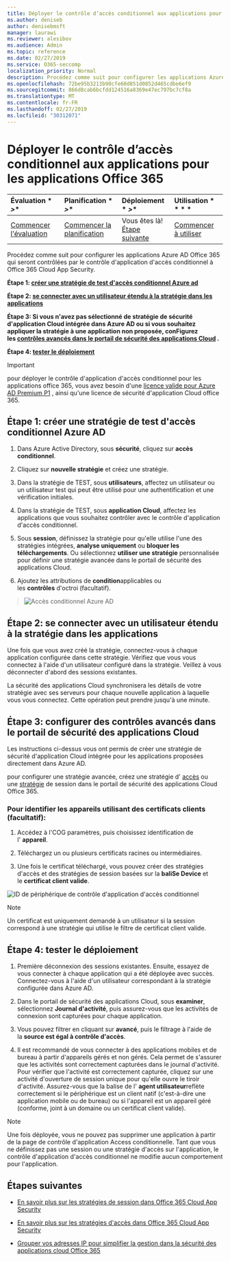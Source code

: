 ```yaml
---
title: Déployer le contrôle d’accès conditionnel aux applications pour les applications Office 365
ms.author: deniseb
author: denisebmsft
manager: laurawi
ms.reviewer: alesibov
ms.audience: Admin
ms.topic: reference
ms.date: 02/27/2019
ms.service: O365-seccomp
localization_priority: Normal
description: Procédez comme suit pour configurer les applications Azure AD Office 365 qui seront contrôlées par le contrôle d'application d'accès conditionnel à Office 365 Cloud App Security.
ms.openlocfilehash: 72be95b3213b90cfe60d851d0852d465cdbe6ef9
ms.sourcegitcommit: 866d8cab6bcfdd124516a8369e47ec797bc7cf8a
ms.translationtype: MT
ms.contentlocale: fr-FR
ms.lasthandoff: 02/27/2019
ms.locfileid: "30312071"
---
```

# <a name="deploy-conditional-access-app-control-for-office-365-apps"></a>Déployer le contrôle d’accès conditionnel aux applications pour les applications Office 365

|Évaluation * *\>**|Planification * *\>**|Déploiement * *\>**|Utilisation * * * *|
|:-----|:-----|:-----|:-----|
|[Commencer l'évaluation](office-365-cas-overview.md) <br/> |[Commencer la planification](get-ready-for-office-365-cas.md) <br/> |Vous êtes là!  <br/> [Étape suivante](ocas-session-policies.md) <br/> |[Commencer à utiliser](utilization-activities-for-ocas.md) <br/> |

Procédez comme suit pour configurer les applications Azure AD Office 365 qui seront contrôlées par le contrôle d'application d'accès conditionnel à Office 365 Cloud App Security.

**Étape 1: [créer une stratégie de test d'accès conditionnel Azure ad](#step-1-create-an-azure-ad-conditional-access-test-policy)**

**Étape 2: [se connecter avec un utilisateur étendu à la stratégie dans les applications](#step-2-sign-in-with-a-user-scoped-to-the-policy-in-the-apps)**

**Étape 3: Si vous n'avez pas sélectionné de stratégie de sécurité d'application Cloud intégrée dans Azure AD ou si vous souhaitez appliquer la stratégie à une application non proposée, conFigurez les [contrôles avancés dans le portail de sécurité des applications Cloud](#step-3-configure-advanced-controls-in-the-cloud-app-security-portal) .**

**Étape 4: [tester le déploiement](#step-4-test-the-deployment)**

> [!IMPORTANT]
> pour déployer le contrôle d'application d'accès conditionnel pour les applications office 365, vous avez besoin d'une [licence valide pour Azure AD Premium P1](https://docs.microsoft.com/azure/active-directory/license-users-groups) , ainsi qu'une licence de sécurité d'application Cloud office 365.

## <a name="step-1-create-an-azure-ad-conditional-access-test-policy"></a>Étape 1: créer une stratégie de test d'accès conditionnel Azure AD 

1. Dans Azure Active Directory, sous **sécurité**, cliquez sur **accès conditionnel**.

2. Cliquez sur **nouvelle stratégie** et créez une stratégie.

3. Dans la stratégie de TEST, sous **utilisateurs**, affectez un utilisateur ou un utilisateur test qui peut être utilisé pour une authentification et une vérification initiales.

4. Dans la stratégie de TEST, sous **application Cloud**, affectez les applications que vous souhaitez contrôler avec le contrôle d'application d'accès conditionnel.

5. Sous **session**, définissez la stratégie pour qu'elle utilise l'une des stratégies intégrées, **analyse uniquement** ou **bloquer les téléchargements**. Ou sélectionnez **utiliser une stratégie** personnalisée pour définir une stratégie avancée dans le portail de sécurité des applications Cloud.

6. Ajoutez les attributions de **condition**applicables ou les **contrôles** d'octroi (facultatif).

> ![Accès conditionnel Azure AD](media/image1.png)

## <a name="step-2-sign-in-with-a-user-scoped-to-the-policy-in-the-apps"></a>Étape 2: se connecter avec un utilisateur étendu à la stratégie dans les applications 

Une fois que vous avez créé la stratégie, connectez-vous à chaque application configurée dans cette stratégie. Vérifiez que vous vous connectez à l'aide d'un utilisateur configuré dans la stratégie. Veillez à vous déconnecter d'abord des sessions existantes.

La sécurité des applications Cloud synchronisera les détails de votre stratégie avec ses serveurs pour chaque nouvelle application à laquelle vous vous connectez. Cette opération peut prendre jusqu'à une minute.

## <a name="step-3-configure-advanced-controls-in-the-cloud-app-security-portal"></a>Étape 3: configurer des contrôles avancés dans le portail de sécurité des applications Cloud 

Les instructions ci-dessus vous ont permis de créer une stratégie de sécurité d'application Cloud intégrée pour les applications proposées directement dans Azure AD.

pour configurer une stratégie avancée, créez une stratégie d' [accès](ocas-access-policies.md) ou une [stratégie](ocas-session-policies.md) de session dans le portail de sécurité des applications Cloud Office 365.

### <a name="to-identify-devices-using-client-certificates-this-is-optional"></a>Pour identifier les appareils utilisant des certificats clients (facultatif):

1. Accédez à l'COG paramètres, puis choisissez identification de l' **appareil**.

2. Téléchargez un ou plusieurs certificats racines ou intermédiaires.

3. Une fois le certificat téléchargé, vous pouvez créer des stratégies d'accès et des stratégies de session basées sur la **baliSe Device** et le **certificat client valide**.

![ID de périphérique de contrôle d'application d'accès conditionnel](media/image2.png)

> [!NOTE]
> Un certificat est uniquement demandé à un utilisateur si la session correspond à une stratégie qui utilise le filtre de certificat client valide.
> 
## <a name="step-4-test-the-deployment"></a>Étape 4: tester le déploiement 

1. Première déconnexion des sessions existantes. Ensuite, essayez de vous connecter à chaque application qui a été déployée avec succès. Connectez-vous à l'aide d'un utilisateur correspondant à la stratégie configurée dans Azure AD.

2. Dans le portail de sécurité des applications Cloud, sous **examiner**, sélectionnez **Journal d'activité**, puis assurez-vous que les activités de connexion sont capturées pour chaque application.

3. Vous pouvez filtrer en cliquant sur **avancé**, puis le filtrage à l'aide de la **source est égal à contrôle d'accès**.

4. Il est recommandé de vous connecter à des applications mobiles et de bureau à partir d'appareils gérés et non gérés. Cela permet de s'assurer que les activités sont correctement capturées dans le journal d'activité. Pour vérifier que l'activité est correctement capturée, cliquez sur une activité d'ouverture de session unique pour qu'elle ouvre le tiroir d'activité. Assurez-vous que la balise de l' **agent utilisateur**reflète correctement si le périphérique est un client natif (c'est-à-dire une application mobile ou de bureau) ou si l'appareil est un appareil géré (conforme, joint à un domaine ou un certificat client valide).

> [!NOTE]
> Une fois déployée, vous ne pouvez pas supprimer une application à partir de la page de contrôle d'application Access conditionnelle. Tant que vous ne définissez pas une session ou une stratégie d'accès sur l'application, le contrôle d'application d'accès conditionnel ne modifie aucun comportement pour l'application.

## <a name="next-steps"></a>Étapes suivantes

- [En savoir plus sur les stratégies de session dans Office 365 Cloud App Security](ocas-session-policies.md)

- [En savoir plus sur les stratégies d'accès dans Office 365 Cloud App Security](ocas-access-policies.md) 

- [Grouper vos adresses IP pour simplifier la gestion dans la sécurité des applications cloud Office 365](group-your-ip-addresses-in-ocas.md)
